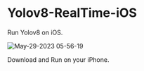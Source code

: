 # Yolov8-RealTime-iOS

Run Yolov8 on iOS.

![May-29-2023 05-56-19](https://github.com/john-rocky/PersonSegmentationSampler/assets/23278992/cb014b34-4edc-4454-985c-93096348a5f3)

Download and Run on your iPhone.

